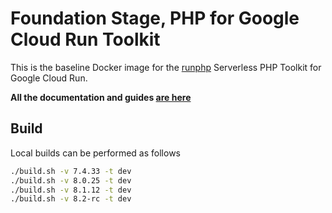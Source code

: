 # Foundation Stage, PHP for Google Cloud Run Toolkit

This is the baseline Docker image for the [runphp](https://github.com/thinkfluent/runphp) Serverless PHP Toolkit for Google Cloud Run.

**All the documentation and guides [are here](https://github.com/thinkfluent/runphp)**

## Build
Local builds can be performed as follows

```bash
./build.sh -v 7.4.33 -t dev
./build.sh -v 8.0.25 -t dev
./build.sh -v 8.1.12 -t dev
./build.sh -v 8.2-rc -t dev
```